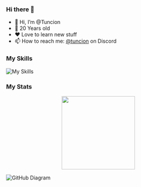 ### Hi there 👋

- 👋 Hi, I’m @Tuncion
- 🤏 20 Years old
- ❤️ Love to learn new stuff
- 📫 How to reach me: [@tuncion](https://discord.gg/323HfHyGW4) on Discord

### My Skills

![My Skills](https://skillicons.dev/icons?i=js,ts,html,css,docker,discord,lua,nodejs,python,mysql,figma,ps,pr,ae)

### My Stats

<div align="center">
    <img src="https://github-readme-streak-stats.herokuapp.com?user=tuncion&theme=github-dark-blue&  hide_border=true" height="200">
</div>

![GitHub Diagram](https://github-readme-activity-graph.vercel.app/graph?username=tuncion&theme=react-dark&hide_border=true&color=BDDFFF&line=6E93B5&point=BDDFFF)
<!--
**Tuncion/Tuncion** is a ✨ _special_ ✨ repository because its `README.md` (this file) appears on your GitHub profile.

Here are some ideas to get you started:

- 🔭 I’m currently working on ...
- 🌱 I’m currently learning ...
- 👯 I’m looking to collaborate on ...
- 🤔 I’m looking for help with ...
- 💬 Ask me about ...
- 📫 How to reach me: ...
- 😄 Pronouns: ...
- ⚡ Fun fact: ...
-->
